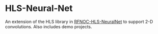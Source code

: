 # HLS-Neural-Net

An extension of the HLS library in [RFNOC-HLS-NeuralNet](https://github.com/Xilinx/RFNoC-HLS-NeuralNet) to support 2-D convolutions. Also includes demo projects.
